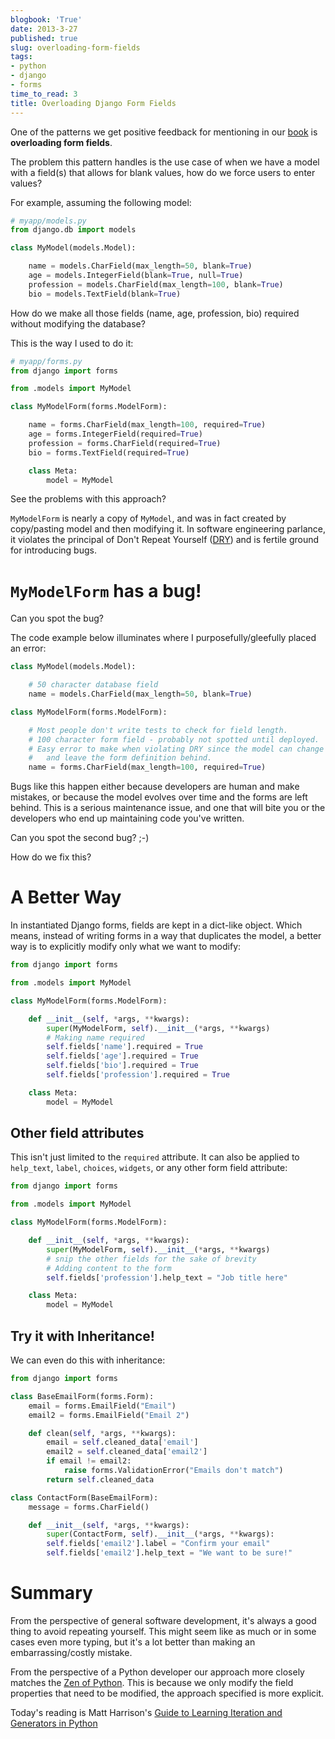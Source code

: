 ```yaml
---
blogbook: 'True'
date: 2013-3-27
published: true
slug: overloading-form-fields
tags:
- python
- django
- forms
time_to_read: 3
title: Overloading Django Form Fields
---
```


One of the patterns we get positive feedback for mentioning in our
[book](https://roygreenfeld.com/products/two-scoops-of-django-1-5/) is **overloading form fields**.

The problem this pattern handles is the use case of when we have a model
with a field(s) that allows for blank values, how do we force users to
enter values?

For example, assuming the following model:

``` python
# myapp/models.py
from django.db import models

class MyModel(models.Model):

    name = models.CharField(max_length=50, blank=True)
    age = models.IntegerField(blank=True, null=True)
    profession = models.CharField(max_length=100, blank=True)
    bio = models.TextField(blank=True)
```

How do we make all those fields (name, age, profession, bio) required
without modifying the database?

This is the way I used to do it:

``` python
# myapp/forms.py
from django import forms

from .models import MyModel

class MyModelForm(forms.ModelForm):

    name = forms.CharField(max_length=100, required=True)
    age = forms.IntegerField(required=True)
    profession = forms.CharField(required=True)
    bio = forms.TextField(required=True)

    class Meta:
        model = MyModel
```

See the problems with this approach?

`MyModelForm` is nearly a copy of `MyModel`, and was in fact created by
copy/pasting model and then modifying it. In software engineering
parlance, it violates the principal of Don't Repeat Yourself
([DRY](http://en.wikipedia.org/wiki/Don%27t_repeat_yourself)) and is
fertile ground for introducing bugs.

`MyModelForm` has a bug!
========================

Can you spot the bug?

The code example below illuminates where I purposefully/gleefully placed
an error:

``` python
class MyModel(models.Model):

    # 50 character database field
    name = models.CharField(max_length=50, blank=True)

class MyModelForm(forms.ModelForm):

    # Most people don't write tests to check for field length.
    # 100 character form field - probably not spotted until deployed.
    # Easy error to make when violating DRY since the model can change
    #   and leave the form definition behind.
    name = forms.CharField(max_length=100, required=True)
```

Bugs like this happen either because developers are human and make
mistakes, or because the model evolves over time and the forms are left
behind. This is a serious maintenance issue, and one that will bite you
or the developers who end up maintaining code you've written.

Can you spot the second bug? ;-)

How do we fix this?

A Better Way
============

In instantiated Django forms, fields are kept in a dict-like object.
Which means, instead of writing forms in a way that duplicates the
model, a better way is to explicitly modify only what we want to modify:

``` python
from django import forms

from .models import MyModel

class MyModelForm(forms.ModelForm):

    def __init__(self, *args, **kwargs):
        super(MyModelForm, self).__init__(*args, **kwargs)
        # Making name required
        self.fields['name'].required = True
        self.fields['age'].required = True
        self.fields['bio'].required = True
        self.fields['profession'].required = True

    class Meta:
        model = MyModel
```

Other field attributes
----------------------

This isn't just limited to the `required` attribute. It can also be
applied to `help_text`, `label`, `choices`, `widgets`, or any other form
field attribute:

``` python
from django import forms

from .models import MyModel

class MyModelForm(forms.ModelForm):

    def __init__(self, *args, **kwargs):
        super(MyModelForm, self).__init__(*args, **kwargs)
        # snip the other fields for the sake of brevity
        # Adding content to the form
        self.fields['profession'].help_text = "Job title here"

    class Meta:
        model = MyModel
```

Try it with Inheritance!
------------------------

We can even do this with inheritance:

``` python
from django import forms

class BaseEmailForm(forms.Form):
    email = forms.EmailField("Email")
    email2 = forms.EmailField("Email 2")

    def clean(self, *args, **kwargs):
        email = self.cleaned_data['email']
        email2 = self.cleaned_data['email2']
        if email != email2:
            raise forms.ValidationError("Emails don't match")
        return self.cleaned_data

class ContactForm(BaseEmailForm):
    message = forms.CharField()

    def __init__(self, *args, **kwargs):
        super(ContactForm, self).__init__(*args, **kwargs):
        self.fields['email2'].label = "Confirm your email"
        self.fields['email2'].help_text = "We want to be sure!"
```

Summary
=======

From the perspective of general software development, it's always a
good thing to avoid repeating yourself. This might seem like as much or
in some cases even more typing, but it's a lot better than making an
embarrassing/costly mistake.

From the perspective of a Python developer our approach more closely
matches the [Zen of Python](http://www.python.org/dev/peps/pep-0020/).
This is because we only modify the field properties that need to be
modified, the approach specified is more explicit.

Today's reading is Matt Harrison's [Guide to Learning Iteration and
Generators in
Python](http://www.amazon.com/Guide-Learning-Iteration-Generators-ebook/dp/B007JR4FCQ/?ie=UTF8&qid=1364400929&sr=1-5&tag=ihpydanny-20)
